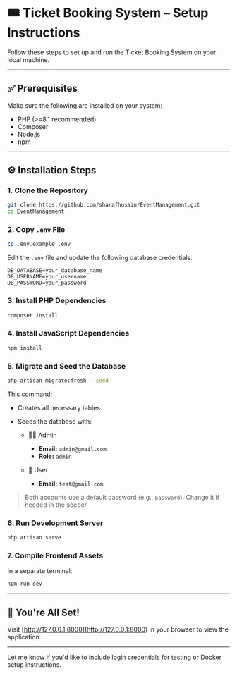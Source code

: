 
# 🎟️ Ticket Booking System – Setup Instructions

Follow these steps to set up and run the Ticket Booking System on your local machine.

---

## ✅ Prerequisites

Make sure the following are installed on your system:

* PHP (>=8.1 recommended)
* Composer
* Node.js
* npm

---

## ⚙️ Installation Steps

### 1. Clone the Repository

```bash
git clone https://github.com/sharafhusain/EventManagement.git
cd EventManagement
```

### 2. Copy `.env` File

```bash
cp .env.example .env
```

Edit the `.env` file and update the following database credentials:

```env
DB_DATABASE=your_database_name
DB_USERNAME=your_username
DB_PASSWORD=your_password
```

### 3. Install PHP Dependencies

```bash
composer install
```

### 4. Install JavaScript Dependencies

```bash
npm install
```

### 5. Migrate and Seed the Database

```bash
php artisan migrate:fresh --seed
```

This command:

* Creates all necessary tables
* Seeds the database with:

  * 🧑‍💼 Admin

    * **Email:** `admin@gmail.com`
    * **Role:** `admin`
  * 👤 User

    * **Email:** `test@gmail.com`

> Both accounts use a default password (e.g., `password`). Change it if needed in the seeder.

### 6. Run Development Server

```bash
php artisan serve
```

### 7. Compile Frontend Assets

In a separate terminal:

```bash
npm run dev
```

---

## 📌 You're All Set!

Visit [http://127.0.0.1:8000](http://127.0.0.1:8000) in your browser to view the application.

---

Let me know if you'd like to include login credentials for testing or Docker setup instructions.
